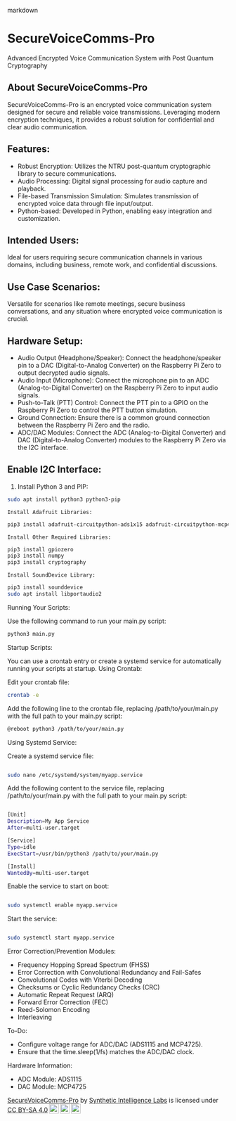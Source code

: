 markdown

# SecureVoiceComms-Pro

Advanced Encrypted Voice Communication System with Post Quantum Cryptography

## About SecureVoiceComms-Pro

SecureVoiceComms-Pro is an encrypted voice communication system designed for secure and reliable voice transmissions. Leveraging modern encryption techniques, it provides a robust solution for confidential and clear audio communication.

## Features:

- Robust Encryption: Utilizes the NTRU post-quantum cryptographic library to secure communications.
- Audio Processing: Digital signal processing for audio capture and playback.
- File-based Transmission Simulation: Simulates transmission of encrypted voice data through file input/output.
- Python-based: Developed in Python, enabling easy integration and customization.

## Intended Users:

Ideal for users requiring secure communication channels in various domains, including business, remote work, and confidential discussions.

## Use Case Scenarios:

Versatile for scenarios like remote meetings, secure business conversations, and any situation where encrypted voice communication is crucial.

## Hardware Setup:

- Audio Output (Headphone/Speaker): Connect the headphone/speaker pin to a DAC (Digital-to-Analog Converter) on the Raspberry Pi Zero to output decrypted audio signals.
- Audio Input (Microphone): Connect the microphone pin to an ADC (Analog-to-Digital Converter) on the Raspberry Pi Zero to input audio signals.
- Push-to-Talk (PTT) Control: Connect the PTT pin to a GPIO on the Raspberry Pi Zero to control the PTT button simulation.
- Ground Connection: Ensure there is a common ground connection between the Raspberry Pi Zero and the radio.
- ADC/DAC Modules: Connect the ADC (Analog-to-Digital Converter) and DAC (Digital-to-Analog Converter) modules to the Raspberry Pi Zero via the I2C interface.

## Enable I2C Interface:

1. Install Python 3 and PIP:

```bash
sudo apt install python3 python3-pip
```
    Install Adafruit Libraries:
```bash
pip3 install adafruit-circuitpython-ads1x15 adafruit-circuitpython-mcp4725
```
    Install Other Required Libraries:

```bash
pip3 install gpiozero
pip3 install numpy
pip3 install cryptography
```
    Install SoundDevice Library:

```bash
pip3 install sounddevice
sudo apt install libportaudio2
```
Running Your Scripts:

Use the following command to run your main.py script:

```bash
python3 main.py
```
Startup Scripts:

You can use a crontab entry or create a systemd service for automatically running your scripts at startup.
Using Crontab:

Edit your crontab file:

```bash
crontab -e
```
Add the following line to the crontab file, replacing /path/to/your/main.py with the full path to your main.py script:

```bash
@reboot python3 /path/to/your/main.py
```
Using Systemd Service:

Create a systemd service file:

```bash

sudo nano /etc/systemd/system/myapp.service
```
Add the following content to the service file, replacing /path/to/your/main.py with the full path to your main.py script:

```bash

[Unit]
Description=My App Service
After=multi-user.target

[Service]
Type=idle
ExecStart=/usr/bin/python3 /path/to/your/main.py

[Install]
WantedBy=multi-user.target
```
Enable the service to start on boot:

```bash

sudo systemctl enable myapp.service
```
Start the service:

```bash

sudo systemctl start myapp.service
```
Error Correction/Prevention Modules:

- Frequency Hopping Spread Spectrum (FHSS)
- Error Correction with Convolutional Redundancy and Fail-Safes
- Convolutional Codes with Viterbi Decoding
- Checksums or Cyclic Redundancy Checks (CRC)
- Automatic Repeat Request (ARQ)
- Forward Error Correction (FEC)
- Reed-Solomon Encoding
- Interleaving

To-Do:

- Configure voltage range for ADC/DAC (ADS1115 and MCP4725).
- Ensure that the time.sleep(1/fs) matches the ADC/DAC clock.

Hardware Information:

- ADC Module: ADS1115
- DAC Module: MCP4725




 <p xmlns:cc="http://creativecommons.org/ns#" xmlns:dct="http://purl.org/dc/terms/"><a property="dct:title" rel="cc:attributionURL" href="https://github.com/Unlimited-Research-Cooperative/SecureVoiceComms-Pro">SecureVoiceComms-Pro</a> by <a rel="cc:attributionURL dct:creator" property="cc:attributionName" href="https://github.com/Synthetic-Intelligence-Labs">Synthetic Intelligence Labs</a> is licensed under <a href="http://creativecommons.org/licenses/by-sa/4.0/?ref=chooser-v1" target="_blank" rel="license noopener noreferrer" style="display:inline-block;">CC BY-SA 4.0<img style="height:22px!important;margin-left:3px;vertical-align:text-bottom;" src="https://mirrors.creativecommons.org/presskit/icons/cc.svg?ref=chooser-v1"><img style="height:22px!important;margin-left:3px;vertical-align:text-bottom;" src="https://mirrors.creativecommons.org/presskit/icons/by.svg?ref=chooser-v1"><img style="height:22px!important;margin-left:3px;vertical-align:text-bottom;" src="https://mirrors.creativecommons.org/presskit/icons/sa.svg?ref=chooser-v1"></a></p> 
